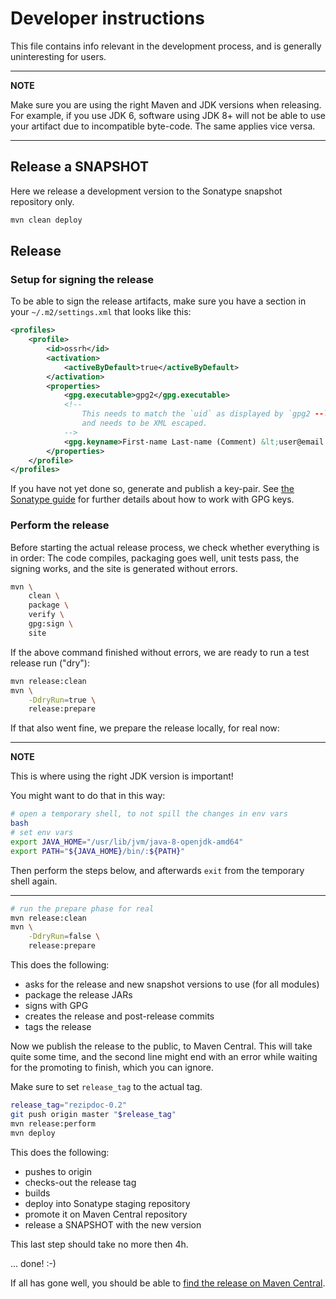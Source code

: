 # Developer instructions

This file contains info relevant in the development process,
and is generally uninteresting for users.

---

__NOTE__

Make sure you are using the right Maven and JDK versions when releasing.
For example, if you use JDK 6, software using JDK 8+ will not be able
to use your artifact due to incompatible byte-code.
The same applies vice versa.

---

## Release a SNAPSHOT

Here we release a development version to the Sonatype snapshot repository only.

```bash
mvn clean deploy
```

## Release

### Setup for signing the release

To be able to sign the release artifacts,
make sure you have a section in your `~/.m2/settings.xml` that looks like this:

```xml
<profiles>
	<profile>
		<id>ossrh</id>
		<activation>
			<activeByDefault>true</activeByDefault>
		</activation>
		<properties>
			<gpg.executable>gpg2</gpg.executable>
			<!--
				This needs to match the `uid` as displayed by `gpg2 --list-keys`,
				and needs to be XML escaped.
			-->
			<gpg.keyname>First-name Last-name (Comment) &lt;user@email.org&gt;</gpg.keyname>
		</properties>
	</profile>
</profiles>
```

If you have not yet done so, generate and publish a key-pair.
See [the Sonatype guide](http://central.sonatype.org/pages/working-with-pgp-signatures.html)
for further details about how to work with GPG keys.

### Perform the release

Before starting the actual release process,
we check whether everything is in order:
The code compiles, packaging goes well, unit tests pass,
the signing works, and the site is generated without errors.

```bash
mvn \
	clean \
	package \
	verify \
	gpg:sign \
	site
```

If the above command finished without errors,
we are ready to run a test release run ("dry"):

```bash
mvn release:clean
mvn \
	-DdryRun=true \
	release:prepare
```

If that also went fine, we prepare the release locally, for real now:

---

__NOTE__

This is where using the right JDK version is important!

You might want to do that in this way:

```bash
# open a temporary shell, to not spill the changes in env vars
bash
# set env vars
export JAVA_HOME="/usr/lib/jvm/java-8-openjdk-amd64"
export PATH="${JAVA_HOME}/bin/:${PATH}"
```

Then perform the steps below,
and afterwards `exit` from the temporary shell again.

---

```bash
# run the prepare phase for real
mvn release:clean
mvn \
	-DdryRun=false \
	release:prepare
```

This does the following:

* asks for the release and new snapshot versions to use (for all modules)
* package the release JARs
* signs with GPG
* creates the release and post-release commits
* tags the release

Now we publish the release to the public, to Maven Central.
This will take quite some time,
and the second line might end with an error
while waiting for the promoting to finish,
which you can ignore.

Make sure to set `release_tag` to the actual tag.

```bash
release_tag="rezipdoc-0.2"
git push origin master "$release_tag"
mvn release:perform
mvn deploy
```

This does the following:

* pushes to origin
* checks-out the release tag
* builds
* deploy into Sonatype staging repository
* promote it on Maven Central repository
* release a SNAPSHOT with the new version

This last step should take no more then 4h.

... done! :-)

If all has gone well, you should be able to
[find the release on Maven Central](https://search.maven.org/search?q=g:io.github.hoijui.rezipdoc).
